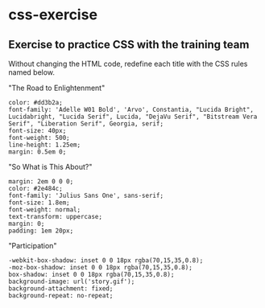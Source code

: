 # css-exercise
Exercise to practice CSS  with the training team
-----
Without changing the HTML code, redefine each title with the CSS rules named below.

"The Road to Enlightenment"

    color: #dd3b2a;
    font-family: 'Adelle W01 Bold', 'Arvo', Constantia, "Lucida Bright", Lucidabright, "Lucida Serif", Lucida, "DejaVu Serif", "Bitstream Vera Serif", "Liberation Serif", Georgia, serif;
    font-size: 40px;
    font-weight: 500;
    line-height: 1.25em;
    margin: 0.5em 0;

"So What is This About?"

    margin: 2em 0 0 0;
    color: #2e484c;
    font-family: 'Julius Sans One', sans-serif;
    font-size: 1.8em;
    font-weight: normal;
    text-transform: uppercase;
    margin: 0;
    padding: 1em 20px;

"Participation"

    -webkit-box-shadow: inset 0 0 18px rgba(70,15,35,0.8);
    -moz-box-shadow: inset 0 0 18px rgba(70,15,35,0.8);
    box-shadow: inset 0 0 18px rgba(70,15,35,0.8);
    background-image: url('story.gif');
    background-attachment: fixed;
    background-repeat: no-repeat;